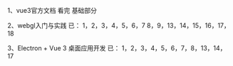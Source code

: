 1、vue3官方文档
    看完 基础部分

2、webgl入门与实践
    已：  1，2，3，4，5，6，7
        8，9，13，14，15，16，17，18

3、Electron + Vue 3 桌面应用开发
    已：  1，2，3，4，5，6，7，8，13，14，17
